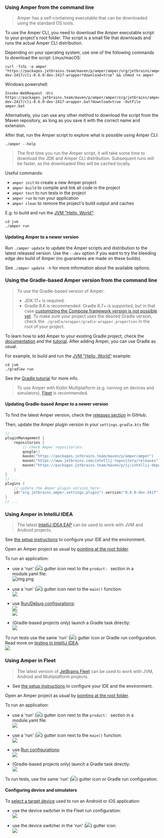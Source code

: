 ### Using Amper from the command line

> Amper has a self-containing executable that can be downloaded using the standard OS tools.

To use the Amper CLI, you need to download the Amper executable script to your project's root folder. The script is
a small file that downloads and runs the actual Amper CLI distribution.

Depending on your operating system, use one of the following commands to download the script:
Linux/macOS:
```
curl -fsSL -o amper "https://packages.jetbrains.team/maven/p/amper/amper/org/jetbrains/amper/cli/0.6.0-dev-2417/cli-0.6.0-dev-2417-wrapper?download=true" && chmod +x amper
```

Windows powershell:
```
Invoke-WebRequest -Uri https://packages.jetbrains.team/maven/p/amper/amper/org/jetbrains/amper/cli/0.6.0-dev-2417/cli-0.6.0-dev-2417-wrapper.bat?download=true -OutFile amper.bat
```

Alternatively, you can use any other method to download the script from the Maven repository, as long as you
save it with the correct name and extension.

After that, run the Amper script to explore what is possible using Amper CLI:

```
./amper --help
```

> The first time you run the Amper script, it will take some time to download the JDK and Amper CLI distribution.
> Subsequent runs will be faster, as the downloaded files will be cached locally.

Useful commands:
- `amper init` to create a new Amper project
- `amper build` to compile and link all code in the project
- `amper test` to run tests in the project
- `amper run` to run your application 
- `amper clean` to remove the project's build output and caches

E.g. to build and run the [JVM "Hello, World"](../examples-standalone/jvm):
```
cd jvm
./amper run 
```

#### Updating Amper to a newer version

Run `./amper update` to update the Amper scripts and distribution to the latest released version.
Use the `--dev` option if you want to try the bleeding edge dev build of Amper (no guarantees are made on these builds).

See `./amper update -h` for more information about the available options.

### Using the Gradle-based Amper version from the command line

> To use the Gradle-based version of Amper: 
> * JDK 17+ is required. 
> * Gradle 8.6 is recommended. Gradle 8.7+ is supported, but in that case 
  [customizing the Compose framework version is not possible yet](https://youtrack.jetbrains.com/issue/AMPER-821). 
  To make sure your project uses the desired Gradle version, 
  check the `./gradle/wrapper/gradle-wrapper.properties` in the root of your project.

To learn how to add Amper to your existing Gradle project, 
check the [documentation](Documentation.md#gradle-based-projects) and the [tutorial](GradleMigration.md).
After adding Amper, you can use Gradle as usual.

For example, to build and run the [JVM "Hello, World"](../examples-gradle/jvm) example:
```
cd jvm
./gradlew run 
```
See the [Gradle tutorial](https://docs.gradle.org/current/samples/sample_building_java_applications.html) for more info.

> To use Amper with Kotlin Multiplatform (e.g. running on devices and simulators), [Fleet](#using-amper-in-fleet) is
> recommended.

#### Updating Gradle-based Amper to a newer version

To find the latest Amper version, check the [releases section](https://github.com/JetBrains/amper/releases) in GitHub.

Then, update the Amper plugin version in your `settings.gradle.kts` file: 

```kotlin
// ...
pluginManagement {
    repositories {
        // check Amper repositories:
        google()
        maven("https://packages.jetbrains.team/maven/p/amper/amper")
        maven("https://www.jetbrains.com/intellij-repository/releases")
        maven("https://packages.jetbrains.team/maven/p/ij/intellij-dependencies")
    }
}
// ...
plugins {
    // update the Amper plugin version here:
    id("org.jetbrains.amper.settings.plugin").version("0.6.0-dev-2417")
}
// ...
```

### Using Amper in IntelliJ IDEA

> The latest [IntelliJ IDEA EAP](https://www.jetbrains.com/idea/nextversion/) can be used to work with 
> JVM and Android projects.

See [the setup instructions](Setup.md) to configure your IDE and the environment.

Open an Amper project as usual by [pointing at the root folder](https://www.jetbrains.com/guide/java/tutorials/import-project/open-project/).

To run an application:

* use a 'run' (![](images/ij-run-gutter-icon.png)) gutter icon next to the `product: ` section in a module.yaml file:\
 ![img.png](images/ij-run-product.png)


* use a 'run' (![](images/ij-run-gutter-icon.png)) gutter icon next to the `main()` function:\
  ![](images/ij-run-main.png)


* use [Run/Debug configurations](https://www.jetbrains.com/help/idea/run-debug-configuration.html):\
  ![](images/ij-run-config-jvm.png)\
  ![](images/ij-run-config-android.png)


* (Gradle-based projects only) launch a Gradle task directly:\
  ![](images/ij-run-gradle-task.png)
  

To run tests use the same 'run' (![](images/ij-run-gutter-icon.png)) gutter icon or Gradle run configuration. Read more on [testing in IntelliJ IDEA](https://www.jetbrains.com/help/idea/work-with-tests-in-gradle.html#run_gradle_test).\
![](images/ij-run-tests.png)


### Using Amper in Fleet

> The latest version of [JetBrains Fleet](https://www.jetbrains.com/fleet/) can be used to work with
> JVM, Android and Multiplatform projects.

* See [the setup instructions](Setup.md) to configure your IDE and the environment.

Open an Amper project as usual by [pointing at the root folder](https://www.jetbrains.com/help/fleet/workspace.html#-s4tcw2_13).

To run an application:

* use a 'run' (![](images/fleet-run-gutter-icon.png)) gutter icon next to the `product: ` section in a module.yaml file:\
 ![](images/fleet-run-product.png)


* use a 'run' (![](images/fleet-run-gutter-icon.png)) gutter icon next to the `main()` function:\
  ![](images/fleet-run-main.png)


* use [Run configurations](https://www.jetbrains.com/help/fleet/getting-started-with-kotlin-in-fleet.html#create-rc):\
  ![](images/fleet-run-config.png)


* (Gradle-based projects only) launch a Gradle task directly:\
  ![](images/fleet-run-gradle-task.png)

To run tests, use the same 'run' (![](images/fleet-run-gutter-icon.png)) gutter icon or Gradle run configuration.

#### Configuring device and simulators
To [select a target device](https://www.jetbrains.com/help/fleet/kotlin-multiplatform.html#run) used to run an Android or iOS application:

* use the device switcher in the Fleet run configuration:\
 ![](images/fleet-select-device-run-config.png)
 
* use the device switcher in the 'run' (![](images/fleet-run-gutter-icon.png)) gutter icon:\
 ![](images/fleet-select-device-gutter.png)


